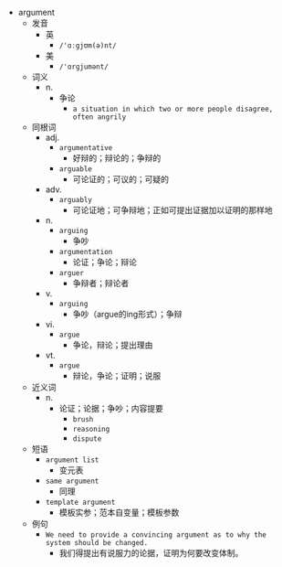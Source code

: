 - argument
  - 发音
    - 英
      - `/'ɑːgjʊm(ə)nt/`
    - 美
      - `/'ɑrɡjumənt/`
  - 词义
    - n.
      - 争论
        - `a situation in which two or more people disagree, often angrily`
  - 同根词
    - adj.
      - `argumentative`
        - 好辩的；辩论的；争辩的
      - `arguable`
        - 可论证的；可议的；可疑的
    - adv.
      - `arguably`
        - 可论证地；可争辩地；正如可提出证据加以证明的那样地
    - n.
      - `arguing`
        - 争吵
      - `argumentation`
        - 论证；争论；辩论
      - `arguer`
        - 争辩者；辩论者
    - v.
      - `arguing`
        - 争吵（argue的ing形式）；争辩
    - vi.
      - `argue`
        - 争论，辩论；提出理由
    - vt.
      - `argue`
        - 辩论，争论；证明；说服
  - 近义词
    - n.
      - 论证；论据；争吵；内容提要
        - `brush`
        - `reasoning`
        - `dispute`
  - 短语
    - `argument list`
      - 变元表 
    - `same argument`
      - 同理 
    - `template argument`
      - 模板实参；范本自变量；模板参数 
  - 例句
    - `We need to provide a convincing argument as to why the system should be changed.`
      - 我们得提出有说服力的论据，证明为何要改变体制。

